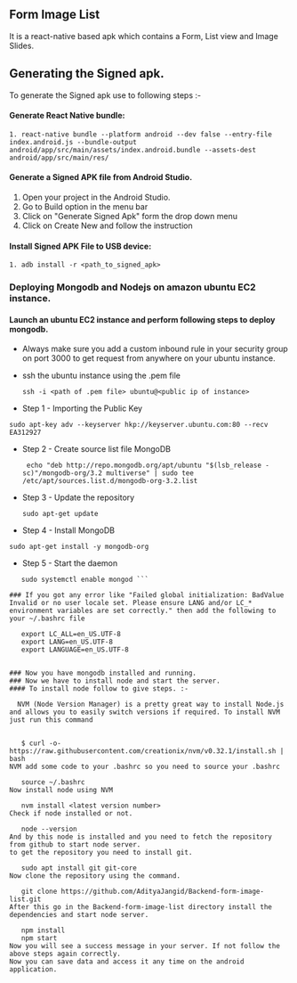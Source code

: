 ## Form Image List 

It is a react-native based apk which contains a Form, List view and Image Slides.

## Generating the Signed apk.
To generate the Signed apk use to following steps :-
####  Generate React Native bundle:

    1. react-native bundle --platform android --dev false --entry-file index.android.js --bundle-output android/app/src/main/assets/index.android.bundle --assets-dest android/app/src/main/res/ 

#### Generate a Signed APK file from Android Studio.

1. Open your project in the Android Studio.
2. Go to Build option in the menu bar
3. Click on "Generate Signed Apk" form the drop down menu
4. Click on Create New and follow the instruction 

####  Install Signed APK File to USB device:

    1. adb install -r <path_to_signed_apk> 

### Deploying Mongodb and Nodejs on amazon ubuntu EC2 instance.
#### Launch an ubuntu EC2 instance and perform following steps to deploy mongodb.

 - Always make sure you add a custom inbound rule in your security group on port 3000 to get request from anywhere on your ubuntu instance.
 - ssh the ubuntu instance using the .pem file
 

    ```ssh -i <path of .pem file> ubuntu@<public ip of instance>```

 -  Step 1 - Importing the Public Key
 
 ```sudo apt-key adv --keyserver hkp://keyserver.ubuntu.com:80 --recv EA312927```
 
 

 -  Step 2 - Create source list file MongoDB
 
	``` echo "deb http://repo.mongodb.org/apt/ubuntu "$(lsb_release -sc)"/mongodb-org/3.2 multiverse" | sudo tee /etc/apt/sources.list.d/mongodb-org-3.2.list```

 - Step 3 - Update the repository
 
	```sudo apt-get update```

 - Step 4 - Install MongoDB
 
 ```sudo apt-get install -y mongodb-org```

 - Step 5 - Start the daemon
 ``` sudo systemctl start mongod
    sudo systemctl enable mongod ```

### If you got any error like "Failed global initialization: BadValue Invalid or no user locale set. Please ensure LANG and/or LC_* environment variables are set correctly." then add the following to your ~/.bashrc file 

    export LC_ALL=en_US.UTF-8
    export LANG=en_US.UTF-8
    export LANGUAGE=en_US.UTF-8
    

### Now you have mongodb installed and running.
### Now we have to install node and start the server.
#### To install node follow to give steps. :-

   NVM (Node Version Manager) is a pretty great way to install Node.js and allows you to easily switch versions if required. To install NVM just run this command
   

    $ curl -o- https://raw.githubusercontent.com/creationix/nvm/v0.32.1/install.sh | bash
NVM add some code to your .bashrc so you need to source your .bashrc

    source ~/.bashrc
Now install node using NVM

    nvm install <latest version number>
Check if node installed or not.

    node --version
And by this node is installed and you need to fetch the repository from github to start node server.
to get the repository you need to install git.

    sudo apt install git git-core
Now clone the repository using the command.

    git clone https://github.com/AdityaJangid/Backend-form-image-list.git
After this go in the Backend-form-image-list directory install the dependencies and start node server.

    npm install 
    npm start 
Now you will see a success message in your server. If not follow the above steps again correctly.
Now you can save data and access it any time on the android application.








